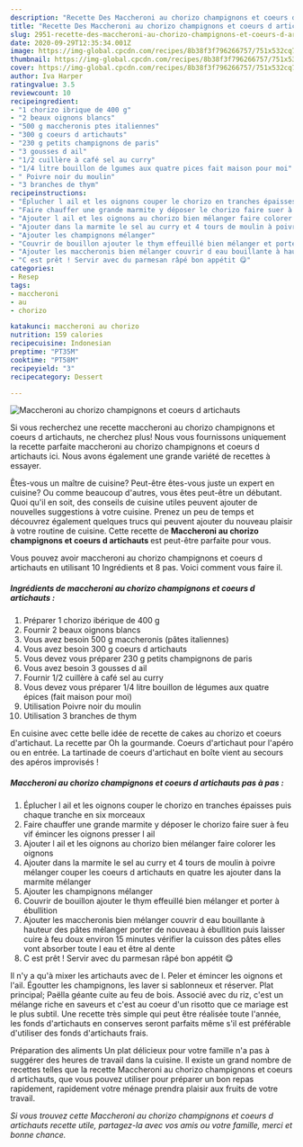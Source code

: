 ```yaml
---
description: "Recette Des Maccheroni au chorizo champignons et coeurs d artichauts"
title: "Recette Des Maccheroni au chorizo champignons et coeurs d artichauts"
slug: 2951-recette-des-maccheroni-au-chorizo-champignons-et-coeurs-d-artichauts
date: 2020-09-29T12:35:34.001Z
image: https://img-global.cpcdn.com/recipes/8b38f3f796266757/751x532cq70/maccheroni-au-chorizo-champignons-et-coeurs-d-artichauts-photo-principale-de-la-recette.jpg
thumbnail: https://img-global.cpcdn.com/recipes/8b38f3f796266757/751x532cq70/maccheroni-au-chorizo-champignons-et-coeurs-d-artichauts-photo-principale-de-la-recette.jpg
cover: https://img-global.cpcdn.com/recipes/8b38f3f796266757/751x532cq70/maccheroni-au-chorizo-champignons-et-coeurs-d-artichauts-photo-principale-de-la-recette.jpg
author: Iva Harper
ratingvalue: 3.5
reviewcount: 10
recipeingredient:
- "1 chorizo ibrique de 400 g"
- "2 beaux oignons blancs"
- "500 g maccheronis ptes italiennes"
- "300 g coeurs d artichauts"
- "230 g petits champignons de paris"
- "3 gousses d ail"
- "1/2 cuillère à café sel au curry"
- "1/4 litre bouillon de lgumes aux quatre pices fait maison pour moi"
- " Poivre noir du moulin"
- "3 branches de thym"
recipeinstructions:
- "Éplucher l ail et les oignons couper le chorizo en tranches épaisses puis chaque tranche en six morceaux"
- "Faire chauffer une grande marmite y déposer le chorizo faire suer à feu vif émincer les oignons presser l ail"
- "Ajouter l ail et les oignons au chorizo bien mélanger faire colorer les oignons"
- "Ajouter dans la marmite le sel au curry et 4 tours de moulin à poivre mélanger couper les coeurs d artichauts en quatre les ajouter dans la marmite mélanger"
- "Ajouter les champignons mélanger"
- "Couvrir de bouillon ajouter le thym effeuillé bien mélanger et porter à ébullition"
- "Ajouter les maccheronis bien mélanger couvrir d eau bouillante à hauteur des pâtes mélanger porter de nouveau à ébullition puis laisser cuire à feu doux environ 15 minutes vérifier la cuisson des pâtes elles vont absorber toute l eau et être al dente"
- "C est prêt ! Servir avec du parmesan râpé bon appétit 😋"
categories:
- Resep
tags:
- maccheroni
- au
- chorizo

katakunci: maccheroni au chorizo 
nutrition: 159 calories
recipecuisine: Indonesian
preptime: "PT35M"
cooktime: "PT58M"
recipeyield: "3"
recipecategory: Dessert

---
```



![Maccheroni au chorizo champignons et coeurs d artichauts](https://img-global.cpcdn.com/recipes/8b38f3f796266757/751x532cq70/maccheroni-au-chorizo-champignons-et-coeurs-d-artichauts-photo-principale-de-la-recette.jpg)

Si vous recherchez une recette maccheroni au chorizo champignons et coeurs d artichauts, ne cherchez plus! Nous vous fournissons uniquement la recette parfaite maccheroni au chorizo champignons et coeurs d artichauts ici. Nous avons également une grande variété de recettes à essayer.

Êtes-vous un maître de cuisine? Peut-être êtes-vous juste un expert en cuisine? Ou comme beaucoup d'autres, vous êtes peut-être un débutant. Quoi qu'il en soit, des conseils de cuisine utiles peuvent ajouter de nouvelles suggestions à votre cuisine. Prenez un peu de temps et découvrez également quelques trucs qui peuvent ajouter du nouveau plaisir à votre routine de cuisine. Cette recette de <strong> Maccheroni au chorizo champignons et coeurs d artichauts </strong> est peut-être parfaite pour vous.

<!--inarticleads1-->

Vous pouvez avoir maccheroni au chorizo champignons et coeurs d artichauts en utilisant 10 Ingrédients et 8 pas. Voici comment vous faire il.

##### Ingrédients de maccheroni au chorizo champignons et coeurs d artichauts :

1. Préparer 1 chorizo ibérique de 400 g
1. Fournir 2 beaux oignons blancs
1. Vous avez besoin 500 g maccheronis (pâtes italiennes)
1. Vous avez besoin 300 g coeurs d artichauts
1. Vous devez vous préparer 230 g petits champignons de paris
1. Vous avez besoin 3 gousses d ail
1. Fournir 1/2 cuillère à café sel au curry
1. Vous devez vous préparer 1/4 litre bouillon de légumes aux quatre épices (fait maison pour moi)
1. Utilisation  Poivre noir du moulin
1. Utilisation 3 branches de thym


En cuisine avec cette belle idée de recette de cakes au chorizo et coeurs d&#39;artichaut. La recette par Oh la gourmande. Coeurs d&#39;artichaut pour l&#39;apéro ou en entrée. La tartinade de coeurs d&#39;artichaut en boîte vient au secours des apéros improvisés ! 

<!--inarticleads2-->

##### Maccheroni au chorizo champignons et coeurs d artichauts pas à pas :

1. Éplucher l ail et les oignons couper le chorizo en tranches épaisses puis chaque tranche en six morceaux
1. Faire chauffer une grande marmite y déposer le chorizo faire suer à feu vif émincer les oignons presser l ail
1. Ajouter l ail et les oignons au chorizo bien mélanger faire colorer les oignons
1. Ajouter dans la marmite le sel au curry et 4 tours de moulin à poivre mélanger couper les coeurs d artichauts en quatre les ajouter dans la marmite mélanger
1. Ajouter les champignons mélanger
1. Couvrir de bouillon ajouter le thym effeuillé bien mélanger et porter à ébullition
1. Ajouter les maccheronis bien mélanger couvrir d eau bouillante à hauteur des pâtes mélanger porter de nouveau à ébullition puis laisser cuire à feu doux environ 15 minutes vérifier la cuisson des pâtes elles vont absorber toute l eau et être al dente
1. C est prêt ! Servir avec du parmesan râpé bon appétit 😋


Il n&#39;y a qu&#39;à mixer les artichauts avec de l. Peler et émincer les oignons et l&#39;ail. Égoutter les champignons, les laver si sablonneux et réserver. Plat principal; Paëlla géante cuite au feu de bois. Associé avec du riz, c&#39;est un mélange riche en saveurs et c&#39;est au coeur d&#39;un risotto que ce mariage est le plus subtil. Une recette très simple qui peut être réalisée toute l&#39;année, les fonds d&#39;artichauts en conserves seront parfaits même s&#39;il est préférable d&#39;utiliser des fonds d&#39;artichauts frais. 

<!--inarticleads1-->

<p>
Préparation des aliments Un plat délicieux pour votre famille n'a pas à suggérer des heures de travail dans la cuisine. Il existe un grand nombre de recettes telles que la recette Maccheroni au chorizo champignons et coeurs d artichauts, que vous pouvez utiliser pour préparer un bon repas rapidement, rapidement votre ménage prendra plaisir aux fruits de votre travail.
</p>

<p>
<i>Si vous trouvez cette Maccheroni au chorizo champignons et coeurs d artichauts recette utile, partagez-la avec vos amis ou votre famille, merci et bonne chance.</i>
</p>
